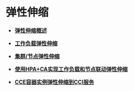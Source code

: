 # 弹性伸缩<a name="cce_01_0207"></a>

-   **[弹性伸缩概述](弹性伸缩概述-166.md)**  

-   **[工作负载弹性伸缩](工作负载弹性伸缩-167.md)**  

-   **[集群/节点弹性伸缩](集群-节点弹性伸缩.md)**  

-   **[使用HPA+CA实现工作负载和节点联动弹性伸缩](使用HPA+CA实现工作负载和节点联动弹性伸缩-175.md)**  

-   **[CCE容器实例弹性伸缩到CCI服务](CCE容器实例弹性伸缩到CCI服务-176.md)**  


